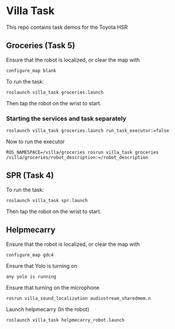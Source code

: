 # Villa Task
This repo contains task demos for the Toyota HSR

## Groceries (Task 5)

Ensure that the robot is localized, or clear the map with

    configure_map blank

To run the task:

    roslaunch villa_task groceries.launch

Then tap the robot on the wrist to start.

### Starting the services and task separately

    roslaunch villa_task groceries.launch run_task_executor:=false

Now to run the executor

    ROS_NAMESPACE=/villa/groceries rosrun villa_task groceries /villa/groceries/robot_description:=/robot_description

## SPR (Task 4)

To run the task:

    roslaunch villa_task spr.launch

Then tap the robot on the wrist to start.

## Helpmecarry 
Ensure that the robot is localized, or clear the map with

    configure_map gdc4
    
Ensure that Yolo is turning on

    any yolo is running
    
Ensure that turning on the microphone

    rosrun villa_sound_localization audiostream_sharedmem.n
    
Launch helpmecarry (In the robot)
    
    roslaunch villa_task helpmecarry_robot.launch
    
 


